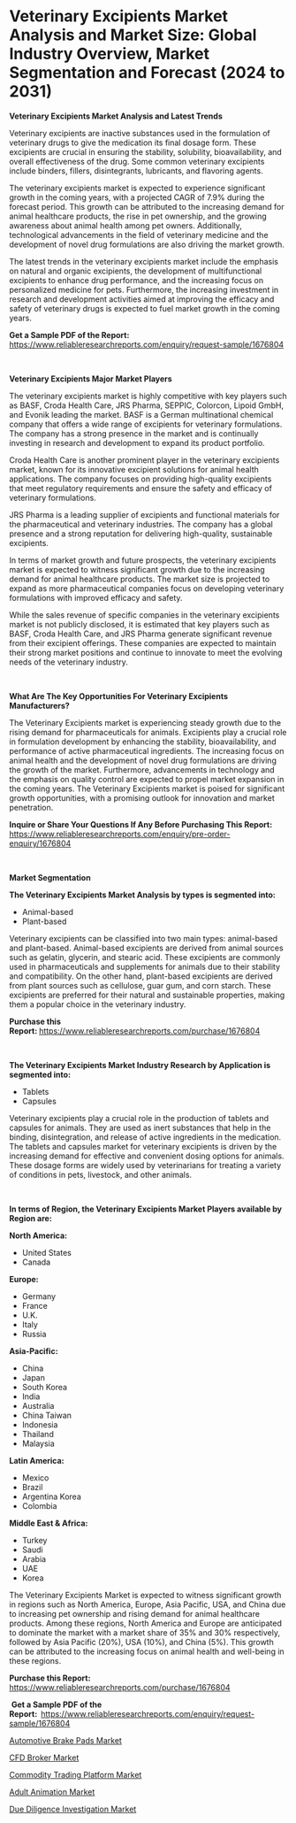 <p><h1>Veterinary Excipients Market Analysis and Market Size: Global Industry Overview, Market Segmentation and Forecast (2024 to 2031)</h1></p><p><strong>Veterinary Excipients Market Analysis and Latest Trends</strong></p>
<p><p>Veterinary excipients are inactive substances used in the formulation of veterinary drugs to give the medication its final dosage form. These excipients are crucial in ensuring the stability, solubility, bioavailability, and overall effectiveness of the drug. Some common veterinary excipients include binders, fillers, disintegrants, lubricants, and flavoring agents.</p><p>The veterinary excipients market is expected to experience significant growth in the coming years, with a projected CAGR of 7.9% during the forecast period. This growth can be attributed to the increasing demand for animal healthcare products, the rise in pet ownership, and the growing awareness about animal health among pet owners. Additionally, technological advancements in the field of veterinary medicine and the development of novel drug formulations are also driving the market growth.</p><p>The latest trends in the veterinary excipients market include the emphasis on natural and organic excipients, the development of multifunctional excipients to enhance drug performance, and the increasing focus on personalized medicine for pets. Furthermore, the increasing investment in research and development activities aimed at improving the efficacy and safety of veterinary drugs is expected to fuel market growth in the coming years.</p></p>
<p><strong>Get a Sample PDF of the Report:&nbsp;</strong> <a href="https://www.reliableresearchreports.com/enquiry/request-sample/1676804">https://www.reliableresearchreports.com/enquiry/request-sample/1676804</a></p>
<p>&nbsp;</p>
<p><strong>Veterinary Excipients Major Market Players</strong></p>
<p><p>The veterinary excipients market is highly competitive with key players such as BASF, Croda Health Care, JRS Pharma, SEPPIC, Colorcon, Lipoid GmbH, and Evonik leading the market. BASF is a German multinational chemical company that offers a wide range of excipients for veterinary formulations. The company has a strong presence in the market and is continually investing in research and development to expand its product portfolio.</p><p>Croda Health Care is another prominent player in the veterinary excipients market, known for its innovative excipient solutions for animal health applications. The company focuses on providing high-quality excipients that meet regulatory requirements and ensure the safety and efficacy of veterinary formulations.</p><p>JRS Pharma is a leading supplier of excipients and functional materials for the pharmaceutical and veterinary industries. The company has a global presence and a strong reputation for delivering high-quality, sustainable excipients.</p><p>In terms of market growth and future prospects, the veterinary excipients market is expected to witness significant growth due to the increasing demand for animal healthcare products. The market size is projected to expand as more pharmaceutical companies focus on developing veterinary formulations with improved efficacy and safety.</p><p>While the sales revenue of specific companies in the veterinary excipients market is not publicly disclosed, it is estimated that key players such as BASF, Croda Health Care, and JRS Pharma generate significant revenue from their excipient offerings. These companies are expected to maintain their strong market positions and continue to innovate to meet the evolving needs of the veterinary industry.</p></p>
<p>&nbsp;</p>
<p><strong>What Are The Key Opportunities For Veterinary Excipients Manufacturers?</strong></p>
<p><p>The Veterinary Excipients market is experiencing steady growth due to the rising demand for pharmaceuticals for animals. Excipients play a crucial role in formulation development by enhancing the stability, bioavailability, and performance of active pharmaceutical ingredients. The increasing focus on animal health and the development of novel drug formulations are driving the growth of the market. Furthermore, advancements in technology and the emphasis on quality control are expected to propel market expansion in the coming years. The Veterinary Excipients market is poised for significant growth opportunities, with a promising outlook for innovation and market penetration.</p></p>
<p><strong>Inquire or Share Your Questions If Any Before Purchasing This Report:</strong> <a href="https://www.reliableresearchreports.com/enquiry/pre-order-enquiry/1676804">https://www.reliableresearchreports.com/enquiry/pre-order-enquiry/1676804</a></p>
<p>&nbsp;</p>
<p><strong>Market Segmentation</strong></p>
<p><strong>The Veterinary Excipients Market Analysis by types is segmented into:</strong></p>
<p><ul><li>Animal-based</li><li>Plant-based</li></ul></p>
<p><p>Veterinary excipients can be classified into two main types: animal-based and plant-based. Animal-based excipients are derived from animal sources such as gelatin, glycerin, and stearic acid. These excipients are commonly used in pharmaceuticals and supplements for animals due to their stability and compatibility. On the other hand, plant-based excipients are derived from plant sources such as cellulose, guar gum, and corn starch. These excipients are preferred for their natural and sustainable properties, making them a popular choice in the veterinary industry.</p></p>
<p><strong>Purchase this Report:&nbsp;</strong><a href="https://www.reliableresearchreports.com/purchase/1676804">https://www.reliableresearchreports.com/purchase/1676804</a></p>
<p>&nbsp;</p>
<p><strong>The Veterinary Excipients Market Industry Research by Application is segmented into:</strong></p>
<p><ul><li>Tablets</li><li>Capsules</li></ul></p>
<p><p>Veterinary excipients play a crucial role in the production of tablets and capsules for animals. They are used as inert substances that help in the binding, disintegration, and release of active ingredients in the medication. The tablets and capsules market for veterinary excipients is driven by the increasing demand for effective and convenient dosing options for animals. These dosage forms are widely used by veterinarians for treating a variety of conditions in pets, livestock, and other animals.</p></p>
<p>&nbsp;</p>
<p><strong>In terms of Region, the Veterinary Excipients Market Players available by Region are:</strong></p>
<p>
    <p> <strong> North America: </strong>
        <ul>
            <li>United States</li>
            <li>Canada</li>
        </ul>
        </p> 
    <p> <strong> Europe: </strong>
        <ul>
            <li>Germany</li>
            <li>France</li>
            <li>U.K.</li>
            <li>Italy</li>
            <li>Russia</li>
        </ul>
        </p> 
    <p> <strong> Asia-Pacific: </strong>
        <ul>
            <li>China</li>
            <li>Japan</li>
            <li>South Korea</li>
            <li>India</li>
            <li>Australia</li>
            <li>China Taiwan</li>
            <li>Indonesia</li>
            <li>Thailand</li>
            <li>Malaysia</li>
        </ul>
        </p> 
    <p> <strong> Latin America: </strong>
        <ul>
            <li>Mexico</li>
            <li>Brazil</li>
            <li>Argentina Korea</li>
            <li>Colombia</li>
        </ul>
        </p> 
    <p> <strong> Middle East & Africa: </strong>
        <ul>
            <li>Turkey</li>
            <li>Saudi</li>
            <li>Arabia</li>
            <li>UAE</li>
            <li>Korea</li>
        </ul>
    </p>
    </p>
<p><p>The Veterinary Excipients Market is expected to witness significant growth in regions such as North America, Europe, Asia Pacific, USA, and China due to increasing pet ownership and rising demand for animal healthcare products. Among these regions, North America and Europe are anticipated to dominate the market with a market share of 35% and 30% respectively, followed by Asia Pacific (20%), USA (10%), and China (5%). This growth can be attributed to the increasing focus on animal health and well-being in these regions.</p></p>
<p><strong>Purchase this Report: </strong><a href="https://www.reliableresearchreports.com/purchase/1676804">https://www.reliableresearchreports.com/purchase/1676804</a></p>
<p>&nbsp;<strong>Get a Sample PDF of the Report:&nbsp;&nbsp;</strong><a href="https://www.reliableresearchreports.com/enquiry/request-sample/1676804">https://www.reliableresearchreports.com/enquiry/request-sample/1676804</a></p>
<p><strong></strong></p>
<p><p><a href="https://medium.com/@caleighhane2777/automotive-brake-pads-market-insight-market-trends-growth-forecasted-from-2024-to-2031-1682bd22a1cf">Automotive Brake Pads Market</a></p><p><a href="https://medium.com/@lacyquitzon/cfd-broker-market-analysis-its-cagr-market-segmentation-and-global-industry-overview-5bdd402175db">CFD Broker Market</a></p><p><a href="https://medium.com/@lacyquitzon/commodity-trading-platform-market-exploring-market-share-market-trends-and-future-growth-45b70a6f755d">Commodity Trading Platform Market</a></p><p><a href="https://medium.com/@kennethjensen27/adult-animation-market-analysis-and-sze-forecasted-for-period-from-2024-to-2031-57f5c9865c5e">Adult Animation Market</a></p><p><a href="https://medium.com/@kennethjensen27/due-diligence-investigation-market-insight-market-trends-growth-forecasted-from-2024-to-2031-cde2f970b348">Due Diligence Investigation Market</a></p></p>